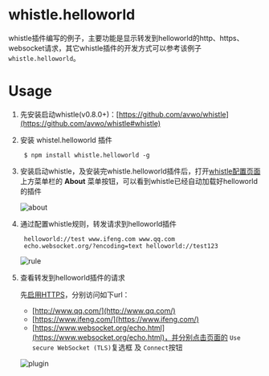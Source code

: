 # whistle.helloworld
whistle插件编写的例子，主要功能是显示转发到helloworld的http、https、websocket请求，其它whistle插件的开发方式可以参考该例子 `whistle.helloworld`。

# Usage

1. 先安装启动whistle(v0.8.0+)：[https://github.com/avwo/whistle](https://github.com/avwo/whistle#whistle)
2. 安装 whistel.helloworld 插件

		$ npm install whistle.helloworld -g
	
3. 安装启动whistle，及安装完whistle.helloworld插件后，打开[whistle配置页面](http://local.whistlejs.com/)上方菜单栏的 **About** 菜单按钮，可以看到whistle已经自动加载好helloworld的插件

	![about](https://raw.githubusercontent.com/whistle-plugins/whistle.helloworld/master/htdocs/img/helloworld-about.png)
	
4. 通过配置whistle规则，转发请求到helloworld插件

		helloworld://test www.ifeng.com www.qq.com
		echo.websocket.org/?encoding=text helloworld://test123



	![rule](https://raw.githubusercontent.com/whistle-plugins/whistle.helloworld/master/htdocs/img/helloworld-rule.png)


5. 查看转发到helloworld插件的请求

	先[启用HTTPS](https://github.com/avwo/whistle/wiki/%E5%90%AF%E7%94%A8HTTPS)，分别访问如下url：
	
	- [http://www.qq.com/](http://www.qq.com/)
	- [https://www.ifeng.com/](https://www.ifeng.com/)
	- [https://www.websocket.org/echo.html](https://www.websocket.org/echo.html)，并分别点击页面的 `Use secure WebSocket (TLS)`复选框 及 `Connect`按钮


	![plugin](https://raw.githubusercontent.com/whistle-plugins/whistle.helloworld/master/htdocs/img/helloworld-plugin.png)




	

	

	

